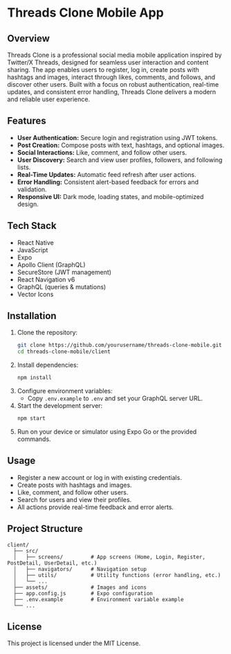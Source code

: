 # Threads Clone Mobile App

## Overview

Threads Clone is a professional social media mobile application inspired by Twitter/X Threads, designed for seamless user interaction and content sharing. The app enables users to register, log in, create posts with hashtags and images, interact through likes, comments, and follows, and discover other users. Built with a focus on robust authentication, real-time updates, and consistent error handling, Threads Clone delivers a modern and reliable user experience.

## Features

- **User Authentication:** Secure login and registration using JWT tokens.
- **Post Creation:** Compose posts with text, hashtags, and optional images.
- **Social Interactions:** Like, comment, and follow other users.
- **User Discovery:** Search and view user profiles, followers, and following lists.
- **Real-Time Updates:** Automatic feed refresh after user actions.
- **Error Handling:** Consistent alert-based feedback for errors and validation.
- **Responsive UI:** Dark mode, loading states, and mobile-optimized design.

## Tech Stack

- React Native
- JavaScript
- Expo
- Apollo Client (GraphQL)
- SecureStore (JWT management)
- React Navigation v6
- GraphQL (queries & mutations)
- Vector Icons

## Installation

1. Clone the repository:
   ```bash
   git clone https://github.com/yourusername/threads-clone-mobile.git
   cd threads-clone-mobile/client
   ```
2. Install dependencies:
   ```bash
   npm install
   ```
3. Configure environment variables:
   - Copy `.env.example` to `.env` and set your GraphQL server URL.
4. Start the development server:
   ```bash
   npm start
   ```
5. Run on your device or simulator using Expo Go or the provided commands.

## Usage

- Register a new account or log in with existing credentials.
- Create posts with hashtags and images.
- Like, comment, and follow other users.
- Search for users and view their profiles.
- All actions provide real-time feedback and error alerts.

## Project Structure

```
client/
  ├── src/
  │   ├── screens/         # App screens (Home, Login, Register, PostDetail, UserDetail, etc.)
  │   ├── navigators/      # Navigation setup
  │   ├── utils/           # Utility functions (error handling, etc.)
  │   └── ...
  ├── assets/              # Images and icons
  ├── app.config.js        # Expo configuration
  ├── .env.example         # Environment variable example
  └── ...
```

## License

This project is licensed under the MIT License.
